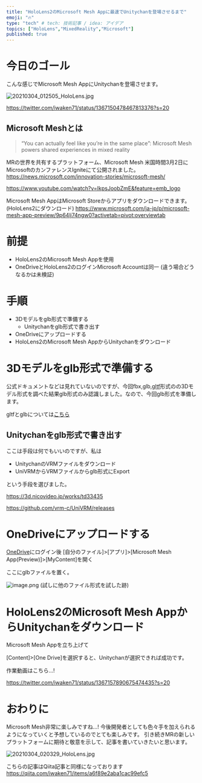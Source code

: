 ```yaml
---
title: "HoloLens2のMicrosoft Mesh Appに最速でUnitychanを登場させるまで"
emoji: "🔥"
type: "tech" # tech: 技術記事 / idea: アイデア
topics: ["HoloLens","MixedReality","Microsoft"]
published: true
---
```

# 今日のゴール

こんな感じでMicrosoft Mesh AppにUnitychanを登場させます。

![20210304_012505_HoloLens.jpg](https://qiita-image-store.s3.ap-northeast-1.amazonaws.com/0/96970/8e5a915b-6e2b-190f-9a5d-33c092144c06.jpeg)

https://twitter.com/iwaken71/status/1367150478467813376?s=20

## Microsoft Meshとは

> “You can actually feel like you’re in the same place”: Microsoft Mesh powers shared experiences in mixed reality

MRの世界を共有するプラットフォーム、Microsoft Mesh
米国時間3月2日にMicrosoftのカンファレンスIgniteにて公開されました。
https://news.microsoft.com/innovation-stories/microsoft-mesh/

https://www.youtube.com/watch?v=IkpsJoobZmE&feature=emb_logo

Microsoft Mesh AppはMicrosoft Storeからアプリをダウンロードできます。(HoloLens2にダウンロード)
https://www.microsoft.com/ja-jp/p/microsoft-mesh-app-preview/9p64lj74ngw0?activetab=pivot:overviewtab


# 前提

- HoloLens2のMicrosoft Mesh Appを使用
- OneDriveとHoloLens2のログインMicrosoft Accountは同一 (違う場合どうなるかは未検証)

# 手順

- 3Dモデルをglb形式で準備する
    - Unitychanをglb形式で書き出す
- OneDriveにアップロードする
- HoloLens2のMicrosoft Mesh AppからUnitychanをダウンロード

# 3Dモデルをglb形式で準備する

公式ドキュメントなどは見れていないのですが、今回fbx,glb,[gltf](https://github.com/KhronosGroup/glTF/tree/master/specification/2.0)形式のの3Dモデル形式を調べた結果glb形式のみ認識しました。なので、今回glb形式を準備します。

gltfとglbについては[こちら](https://www.codegrid.net/articles/2018-gltf-1/)


## Unitychanをglb形式で書き出す

ここは手段は何でもいいのですが、私は

- UnitychanのVRMファイルをダウンロード
- UniVRMからVRMファイルからglb形式にExport

という手段を選びました。

https://3d.nicovideo.jp/works/td33435

https://github.com/vrm-c/UniVRM/releases

# OneDriveにアップロードする

[OneDrive](https://onedrive.live.com/)にログイン後
[自分のファイル]>[アプリ]>[Microsoft Mesh App(Preview)]>[MyContent]を開く

ここにglbファイルを置く。

![image.png](https://qiita-image-store.s3.ap-northeast-1.amazonaws.com/0/96970/db14bf20-1a98-527c-1ce8-f6bd8627bc50.png)
(試しに他のファイル形式を試した跡)

# HoloLens2のMicrosoft Mesh AppからUnitychanをダウンロード

Microsoft Mesh Appを立ち上げて

[Content]>[One Drive]を選択すると、Unitychanが選択できれば成功です。

作業動画はこちら...!

https://twitter.com/iwaken71/status/1367157890675474435?s=20

# おわりに

Microsoft Mesh非常に楽しみですね...!
今後開発者としても色々手を加えられるようになっていくと予想しているのでとても楽しみです。
引き続きMRの新しいプラットフォームに期待と敬意を示して、記事を書いていきたいと思います。

![20210304_020329_HoloLens.jpg](https://qiita-image-store.s3.ap-northeast-1.amazonaws.com/0/96970/c1a23c6a-246a-0896-5fbb-6227bb16cfb7.jpeg)


こちらの記事はQiita記事と同様になっております
https://qiita.com/iwaken71/items/a6f89e2aba1cac99efc5






